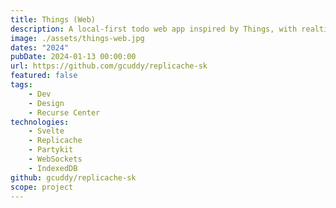 ```yaml
---
title: Things (Web)
description: A local-first todo web app inspired by Things, with realtime sync
image: ./assets/things-web.jpg
dates: "2024"
pubDate: 2024-01-13 00:00:00
url: https://github.com/gcuddy/replicache-sk
featured: false
tags:
    - Dev
    - Design
    - Recurse Center
technologies:
    - Svelte
    - Replicache
    - Partykit
    - WebSockets
    - IndexedDB
github: gcuddy/replicache-sk
scope: project
---
```


